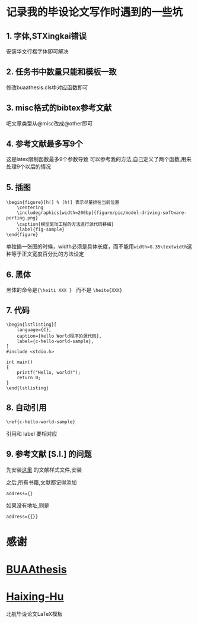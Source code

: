 # 记录我的毕设论文写作时遇到的一些坑

## 1. 字体,STXingkai错误

安装华文行楷字体即可解决

## 2. 任务书中数量只能和模板一致

修改buaathesis.cls中对应函数即可

## 3. misc格式的bibtex参考文献

吧文章类型从@misc改成@other即可

## 4. 参考文献最多写9个

这是latex限制函数最多9个参数导致
可以参考我的方法,自己定义了两个函数,用来处理9个以后的情况

## 5. 插图

```
\begin{figure}[h!] % [h!] 表示尽量排在当前位置
    \centering
    \includegraphics[width=200bp]{figure/pic/model-driving-software-porting.png}
    \caption{模型驱动工程的方法进行源代码移植}
    \label{fig-sample}
\end{figure}
```


单独插一张图的时候，width必须是具体长度，而不能用`width=0.35\textwidth`这种等于正文宽度百分比的方法设定


## 6. 黑体

黑体的命令是`{\heiti XXX } ` 而不是 `\heite{XXX}`

## 7. 代码

```
\begin{lstlisting}[
    language={C},
    caption={Hello World程序的源代码},
    label={c-hello-world-sample},
]
#include <stdio.h>

int main()
{
    printf("Hello, world!");
    return 0;
}
\end{lstlisting}
```

## 8. 自动引用

```
\ref{c-hello-world-sample}
```

引用和 label 要相对应

## 9. 参考文献 [S.l.] 的问题

先安装[这里](https://github.com/Haixing-Hu/GBT7714-2005-BibTeX-Style)
的文献样式文件,安装

之后,所有书籍,文献都记得添加

```
address={}
```

如果没有地址,则是

```
address={{}}
```

# 感谢

# [BUAAthesis](https://github.com/BHOSC/BUAAthesis)
# [Haixing-Hu](https://github.com/Haixing-Hu)

北航毕设论文LaTeX模板
